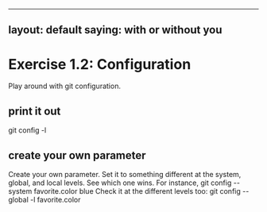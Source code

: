 -----
layout: default
saying: with or without you
-----

# Exercise 1.2: Configuration

Play around with git configuration.

## print it out

   git config -l

## create your own parameter
Create your own parameter. Set it to something different at the system,
global, and local levels. See which one wins.
For instance,
   git config --system favorite.color blue
Check it at the different levels too:
   git config --global -l favorite.color

